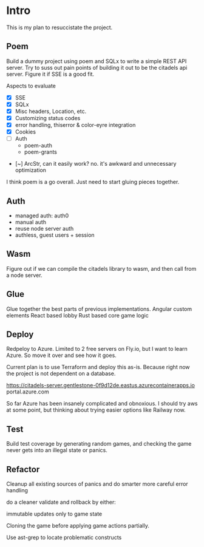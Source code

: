 # Intro
This is my plan to resuccistate the project.

## Poem
Build a dummy project using poem and SQLx to write a simple REST API server.
Try to suss out pain points of building it out to be the citadels api server.
Figure it if SSE is a good fit.

Aspects to evaluate
- [x] SSE
- [x] SQLx
- [x] Misc headers, Location, etc. 
- [x] Customizing status codes
- [x] error handling, thiserror & color-eyre integration
- [x] Cookies
- [ ] Auth
  - poem-auth
  - poem-grants

- [~] ArcStr, can it easily work?
  no.
  it's awkward and unnecessary optimization


I think poem is a go overall. Just need to start gluing pieces together.

## Auth
- managed auth: auth0
- manual auth
- reuse node server auth
- authless, guest users + session

## Wasm

Figure out if we can compile the citadels library to wasm, and then call from a node server.

## Glue
Glue together the best parts of previous implementations.
Angular custom elements
React based lobby
Rust based core game logic

## Deploy
Redpeloy to Azure. Limited to 2 free servers on Fly.io, but I want to learn Azure. So move it over and see how it goes.

Current plan is to use Terraform and deploy this as-is. Because right now the project is not dependent on a database. 

https://citadels-server.gentlestone-0f9d12de.eastus.azurecontainerapps.io
portal.azure.com


So far Azure has been insanely complicated and obnoxious. I should try aws at some point, but thinking about trying easier options like Railway now.



## Test

Build test coverage by generating random games, and checking the game never gets into an illegal state or panics.

## Refactor 
Cleanup all existing sources of panics and do smarter more careful error handling

do a cleaner validate and rollback by either:

immutable updates only to game state

Cloning the game before applying game actions partially.

Use ast-grep to locate problematic constructs


